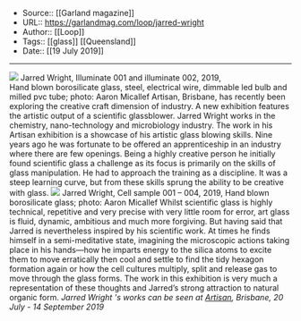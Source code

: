 ﻿
  * Source:: [[Garland magazine]]
  * URL:: https://garlandmag.com/loop/jarred-wright
  * Author:: [[Loop]]
  * Tags:: [[glass]] [[Queensland]]
  * Date:: [[19 July 2019]]


* * *
[![](https://garlandmag.com/wp-content/uploads/2019/07/IMG_4870_ed.jpg)](https://garlandmag.com/wp-content/uploads/2019/07/IMG_4870_ed.jpg)
Jarred Wright, Illuminate 001 and illuminate 002, 2019,  
Hand blown borosilicate glass, steel, electrical wire, dimmable led bulb and milled pvc tube; photo: Aaron Micallef
Artisan, Brisbane, has recently been exploring the creative craft dimension of industry. A new exhibition features the artistic output of a scientific glassblower.
Jarred Wright works in the chemistry, nano-technology and microbiology industry. The work in his Artisan exhibition is a showcase of his artistic glass blowing skills.
Nine years ago he was fortunate to be offered an apprenticeship in an industry where there are few openings. Being a highly creative person he initially found scientific glass a challenge as its focus is primarily on the skills of glass manipulation. He had to approach the training as a discipline. It was a steep learning curve, but from these skills sprung the ability to be creative with glass.
[![](https://garlandmag.com/wp-content/uploads/2019/07/IMG_4874_ed_1.jpg)](https://garlandmag.com/wp-content/uploads/2019/07/IMG_4874_ed_1.jpg)
Jarred Wright, Cell sample 001 – 004, 2019, Hand blown borosilicate glass; photo: Aaron Micallef
Whilst scientific glass is highly technical, repetitive and very precise with very little room for error, art glass is fluid, dynamic, ambitious and much more forgiving. But having said that Jarred is nevertheless inspired by his scientific work. At times he finds himself in a semi-meditative state, imagining the microscopic actions taking place in his hands—how he imparts energy to the silica atoms to excite them to move erratically then cool and settle to find the tidy hexagon formation again or how the cell cultures multiply, split and release gas to move through the glass forms. The work in this exhibition is very much a representation of these thoughts and Jarred’s strong attraction to natural organic form.
 _Jarred Wright 's works can be seen at [Artisan](https://artisan.org.au/), Brisbane, 20 July - 14 September⁠ 2019_
